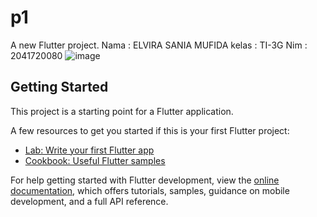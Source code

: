 # p1

A new Flutter project.
 Nama   : ELVIRA SANIA MUFIDA
 kelas  : TI-3G
 Nim    : 2041720080
 ![image](https://user-images.githubusercontent.com/73875624/188306406-132d3894-8417-4e11-9cdc-d36a62f47080.png)


## Getting Started

This project is a starting point for a Flutter application.

A few resources to get you started if this is your first Flutter project:

- [Lab: Write your first Flutter app](https://docs.flutter.dev/get-started/codelab)
- [Cookbook: Useful Flutter samples](https://docs.flutter.dev/cookbook)

For help getting started with Flutter development, view the
[online documentation](https://docs.flutter.dev/), which offers tutorials,
samples, guidance on mobile development, and a full API reference.
